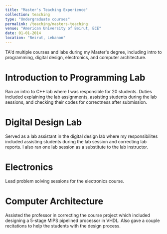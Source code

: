 ```yaml
---
title: "Master's Teaching Experience"
collection: teaching
type: "Undergraduate courses"
permalink: /teaching/masters-teaching
venue: "American University of Beirut, ECE"
date: 01-01-2014
location: "Beirut, Lebanon"
---
```


TA'd multiple courses and labs during my Master's degree, including intro to programming, digital design, electronics, and computer architecture.

Introduction to Programming Lab
======
Ran an intro to C++ lab where I was responsible for 20 students. Duties included explaining the lab assignments, assisting students during the lab sessions, and checking their codes for correctness after submission.

Digital Design Lab
======
Served as a lab assistant in the digital design lab where my responsibilites included assisting students during the lab session and correcting lab reports. I also ran one lab session as a substitute to the lab instructor.

Electronics
======
Lead problem solving sessions for the electronics course.

Computer Architecture
======
Assisted the professor in correcting the course project which included designing a 5-stage MIPS pipelined processor in VHDL. Also gave a couple recitations to help the students with the design process.

